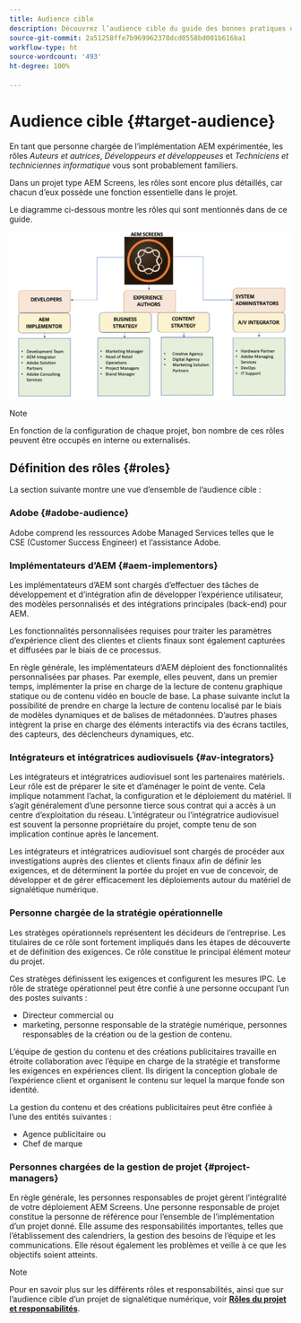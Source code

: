 ```yaml
---
title: Audience cible
description: Découvrez l’audience cible du guide des bonnes pratiques d’AEM Screens.
source-git-commit: 2a51258ffe7b969962378dcd0558bd001b616ba1
workflow-type: ht
source-wordcount: '493'
ht-degree: 100%

---
```



# Audience cible {#target-audience}

En tant que personne chargée de l’implémentation AEM expérimentée, les rôles *Auteurs et autrices*, *Développeurs et développeuses* et *Techniciens et techniciennes informatique* vous sont probablement familiers.

Dans un projet type AEM Screens, les rôles sont encore plus détaillés, car chacun d’eux possède une fonction essentielle dans le projet.

Le diagramme ci-dessous montre les rôles qui sont mentionnés dans de ce guide.

![](/help/assets/roles-used.png)

>[!NOTE]
>En fonction de la configuration de chaque projet, bon nombre de ces rôles peuvent être occupés en interne ou externalisés.

## Définition des rôles {#roles}

La section suivante montre une vue d’ensemble de l’audience cible :

### Adobe {#adobe-audience}

Adobe comprend les ressources Adobe Managed Services telles que le CSE (Customer Success Engineer) et l’assistance Adobe.

### Implémentateurs d’AEM {#aem-implementors}

Les implémentateurs d’AEM sont chargés d’effectuer des tâches de développement et d’intégration afin de développer l’expérience utilisateur, des modèles personnalisés et des intégrations principales (back-end) pour AEM.

Les fonctionnalités personnalisées requises pour traiter les paramètres d’expérience client des clientes et clients finaux sont également capturées et diffusées par le biais de ce processus.

En règle générale, les implémentateurs d’AEM déploient des fonctionnalités personnalisées par phases. Par exemple, elles peuvent, dans un premier temps, implémenter la prise en charge de la lecture de contenu graphique statique ou de contenu vidéo en boucle de base. La phase suivante inclut la possibilité de prendre en charge la lecture de contenu localisé par le biais de modèles dynamiques et de balises de métadonnées. D’autres phases intègrent la prise en charge des éléments interactifs via des écrans tactiles, des capteurs, des déclencheurs dynamiques, etc.

### Intégrateurs et intégratrices audiovisuels {#av-integrators}

Les intégrateurs et intégratrices audiovisuel sont les partenaires matériels. Leur rôle est de préparer le site et d’aménager le point de vente. Cela implique notamment l’achat, la configuration et le déploiement du matériel. Il s’agit généralement d’une personne tierce sous contrat qui a accès à un centre d’exploitation du réseau. L’intégrateur ou l’intégratrice audiovisuel est souvent la personne propriétaire du projet, compte tenu de son implication continue après le lancement.

Les intégrateurs et intégratrices audiovisuel sont chargés de procéder aux investigations auprès des clientes et clients finaux afin de définir les exigences, et de déterminent la portée du projet en vue de concevoir, de développer et de gérer efficacement les déploiements autour du matériel de signalétique numérique.

### Personne chargée de la stratégie opérationnelle

Les stratèges opérationnels représentent les décideurs de l’entreprise. Les titulaires de ce rôle sont fortement impliqués dans les étapes de découverte et de définition des exigences. Ce rôle constitue le principal élément moteur du projet.

Ces stratèges définissent les exigences et configurent les mesures IPC. Le rôle de stratège opérationnel peut être confié à une personne occupant l’un des postes suivants :

* Directeur commercial ou
* marketing, personne responsable de la stratégie numérique, personnes responsables de la création ou de la gestion de contenu.

L’équipe de gestion du contenu et des créations publicitaires travaille en étroite collaboration avec l’équipe en charge de la stratégie et transforme les exigences en expériences client. Ils dirigent la conception globale de l’expérience client et organisent le contenu sur lequel la marque fonde son identité.

La gestion du contenu et des créations publicitaires peut être confiée à l’une des entités suivantes :

* Agence publicitaire ou
* Chef de marque

### Personnes chargées de la gestion de projet {#project-managers}

En règle générale, les personnes responsables de projet gèrent l’intégralité de votre déploiement AEM Screens. Une personne responsable de projet constitue la personne de référence pour l’ensemble de l’implémentation d’un projet donné. Elle assume des responsabilités importantes, telles que l’établissement des calendriers, la gestion des besoins de l’équipe et les communications. Elle résout également les problèmes et veille à ce que les objectifs soient atteints.

>[!NOTE]
>Pour en savoir plus sur les différents rôles et responsabilités, ainsi que sur l’audience cible d’un projet de signalétique numérique, voir **[Rôles du projet et responsabilités](https://experienceleague.adobe.com/fr/docs/experience-manager-screens/user-guide/digital-signage-network/project-roles-responsibilities)**.
